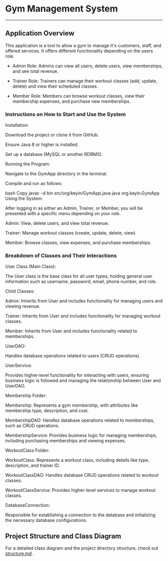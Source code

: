 # Gym Management System
------------------------------------
## Application Overview

This application is a tool to allow a gym to manage it's customers, staff, and offered services. It offers different functionality
depending on the users role. 

- Admin Role: Admins can view all users, delete users, view memberships, and see total revenue.

- Trainer Role: Trainers can manage their workout classes (add, update, delete) and view their scheduled classes.

- Member Role: Members can browse workout classes, view their membership expenses, and purchase new memberships.

### Instructions on How to Start and Use the System

Installation:

Download the project or clone it from GitHub.

Ensure Java 8 or higher is installed.

Set up a database (MySQL or another RDBMS).

Running the Program:

Navigate to the GymApp directory in the terminal.

Compile and run as follows:

bash
Copy
javac -d bin src/org/keyin/GymApp.java
java org.keyin.GymApp
Using the System:

After logging in as either an Admin, Trainer, or Member, you will be presented with a specific menu depending on your role.

Admin: View, delete users, and view total revenue.

Trainer: Manage workout classes (create, update, delete, view).

Member: Browse classes, view expenses, and purchase memberships.

### Breakdown of Classes and Their Interactions

User Class (Main Class):

The User class is the base class for all user types, holding general user information such as username, password, email, phone number, and role.

Child Classes:

Admin: Inherits from User and includes functionality for managing users and viewing revenue.

Trainer: Inherits from User and includes functionality for managing workout classes.

Member: Inherits from User and includes functionality related to memberships.

UserDAO:

Handles database operations related to users (CRUD operations).

UserService:

Provides higher-level functionality for interacting with users, ensuring business logic is followed and managing the relationship between User and UserDAO.

Membership Folder:

Membership: Represents a gym membership, with attributes like membership type, description, and cost.

MembershipDAO: Handles database operations related to memberships, such as CRUD operations.

MembershipService: Provides business logic for managing memberships, including purchasing memberships and viewing expenses.

WorkoutClass Folder:

WorkoutClass: Represents a workout class, including details like type, description, and trainer ID.

WorkoutClassDAO: Handles database CRUD operations related to workout classes.

WorkoutClassService: Provides higher-level services to manage workout classes.

DatabaseConnection:

Responsible for establishing a connection to the database and initializing the necessary database configurations.

## Project Structure and Class Diagram

For a detailed class diagram and the project directory structure, check out [structure.md](docs/structure.md).
